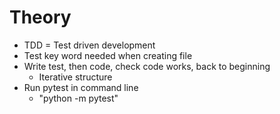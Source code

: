 # Theory
- TDD = Test driven development
- Test key word needed when creating file
- Write test, then code, check code works, back to beginning
    - Iterative structure
- Run pytest in command line
    - "python -m pytest"